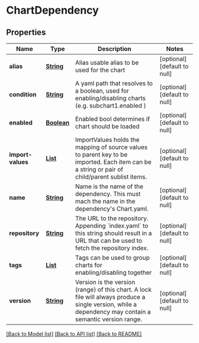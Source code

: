 # ChartDependency
## Properties

Name | Type | Description | Notes
------------ | ------------- | ------------- | -------------
**alias** | [**String**](string.md) | Alias usable alias to be used for the chart | [optional] [default to null]
**condition** | [**String**](string.md) | A yaml path that resolves to a boolean, used for enabling/disabling charts (e.g. subchart1.enabled ) | [optional] [default to null]
**enabled** | [**Boolean**](boolean.md) | Enabled bool determines if chart should be loaded | [optional] [default to null]
**import-values** | [**List**](object.md) | ImportValues holds the mapping of source values to parent key to be imported. Each item can be a string or pair of child/parent sublist items. | [optional] [default to null]
**name** | [**String**](string.md) | Name is the name of the dependency.  This must mach the name in the dependency&#39;s Chart.yaml. | [optional] [default to null]
**repository** | [**String**](string.md) | The URL to the repository.  Appending &#x60;index.yaml&#x60; to this string should result in a URL that can be used to fetch the repository index. | [optional] [default to null]
**tags** | [**List**](string.md) | Tags can be used to group charts for enabling/disabling together | [optional] [default to null]
**version** | [**String**](string.md) | Version is the version (range) of this chart.  A lock file will always produce a single version, while a dependency may contain a semantic version range. | [optional] [default to null]

[[Back to Model list]](../README.md#documentation-for-models) [[Back to API list]](../README.md#documentation-for-api-endpoints) [[Back to README]](../README.md)

